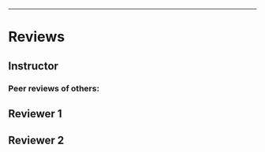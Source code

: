*******************
# Reviews

## Instructor


### Peer reviews of others:


## Reviewer 1



## Reviewer 2
